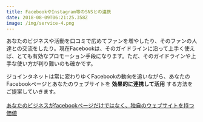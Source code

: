 ```yaml
---
title: FacebookやInstagram等のSNSとの連携
date: 2018-08-09T06:21:25.358Z
image: /img/service-4.png
---
```


あなたのビジネスや活動を口コミで広めてファンを増やしたり、そのファンの人達との交流をしたり。現在Facebookは、そのガイドラインに沿って上手く使えば、とても有効なプロモーション手段になります。ただ、そのガイドラインや上手な使い方が判り難いのも確かです。

ジョインタネットは常に変わりゆくFacebookの動向を追いながら、あなたのFacebookページとあなたのウェブサイトを **効果的に連携して活用** する方法をご提案していきます。
\
\
[あなたのビジネスがfacebookページだけではなく、独自のウェブサイトを持つ価値](/ja/articles/facebook)
